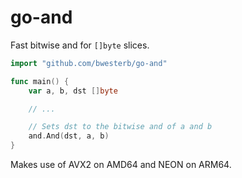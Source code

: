 go-and
======

Fast bitwise and for `[]byte` slices.

```go
import "github.com/bwesterb/go-and"

func main() {
    var a, b, dst []byte

    // ...

    // Sets dst to the bitwise and of a and b
    and.And(dst, a, b)
}
```

Makes use of AVX2 on AMD64 and NEON on ARM64.
